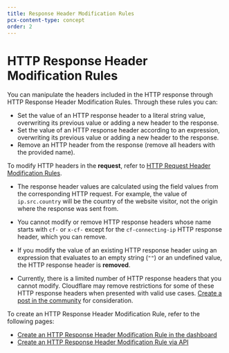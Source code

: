 ```yaml
---
title: Response Header Modification Rules
pcx-content-type: concept
order: 2
---
```


# HTTP Response Header Modification Rules

You can manipulate the headers included in the HTTP response through HTTP Response Header Modification Rules. Through these rules you can:

- Set the value of an HTTP response header to a literal string value, overwriting its previous value or adding a new header to the response.
- Set the value of an HTTP response header according to an expression, overwriting its previous value or adding a new header to the response.
- Remove an HTTP header from the response (remove all headers with the provided name).

To modify HTTP headers in the **request**, refer to [HTTP Request Header Modification Rules](/transform/request-header-modification).

<Aside type='warning' header='Important'>

- The response header values are calculated using the field values from the corresponding HTTP request. For example, the value of `ip.src.country` will be the country of the website visitor, not the origin where the response was sent from.

- You cannot modify or remove HTTP response headers whose name starts with `cf-` or `x-cf-` except for the `cf-connecting-ip` HTTP response header, which you can remove.

- If you modify the value of an existing HTTP response header using an expression that evaluates to an empty string (`""`) or an undefined value, the HTTP response header is **removed**.

- Currently, there is a limited number of HTTP response headers that you cannot modify. Cloudflare may remove restrictions for some of these HTTP response headers when presented with valid use cases. [Create a post in the community](https://community.cloudflare.com) for consideration.

</Aside>

To create an HTTP Response Header Modification Rule, refer to the following pages:

- [Create an HTTP Response Header Modification Rule in the dashboard](/transform/response-header-modification/create-dashboard)
- [Create an HTTP Response Header Modification Rule via API](/transform/response-header-modification/create-api)
